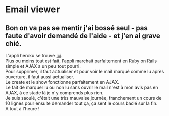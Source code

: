 # Email viewer  
## Bon on va pas se mentir j'ai bossé seul - pas faute d'avoir demandé de l'aide - et j'en ai grave chié.  
L'appli heroku se trouve [ici](https://gmail-like-maxime-pierron.herokuapp.com).   
Plus ou moins tout est fait, l'appli marchait parfaitement en Ruby on Rails simple et AJAX a un peu tout pourri.  
Pour supprimer, il faut actualiser et pour voir le mail marqué comme lu après ouverture, il faut aussi actualiser.  
Le create et le show fonctionne parfaitement en AJAX.  
Le fait de marquer lu ou non lu sans ouvrir le mail n'est à mon avis pas en AJAX, à ce stade là je n'y comprends plus rien.  
Je suis saoulé, c'était une très mauvaise journée, franchement un cours de 10 lignes pour ensuite demander tout ça, ça sent le cours baclé sur la fin.  
A tout à l'heure !
